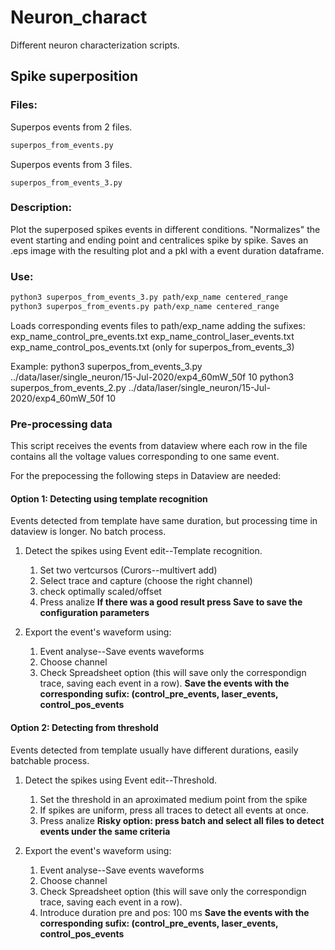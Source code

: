 # Neuron_charact

Different neuron characterization scripts.

## Spike superposition
### Files:
Superpos events from 2 files.
```bash
superpos_from_events.py 
``` 
Superpos events from 3 files.
```
superpos_from_events_3.py
```

### Description:
Plot the superposed spikes events in different conditions. 
"Normalizes" the event starting and ending point and centralices spike by spike.
Saves an .eps image with the resulting plot and a pkl with a event duration dataframe.

### Use:
```bash
python3 superpos_from_events_3.py path/exp_name centered_range
python3 superpos_from_events.py path/exp_name centered_range
```

Loads corresponding events files to path/exp_name adding the sufixes:
	exp_name_control_pre_events.txt
	exp_name_control_laser_events.txt
	exp_name_control_pos_events.txt (only for superpos_from_events_3)

Example:
	python3 superpos_from_events_3.py ../data/laser/single_neuron/15-Jul-2020/exp4_60mW_50f 10
	python3 superpos_from_events_2.py ../data/laser/single_neuron/15-Jul-2020/exp4_60mW_50f 10

### Pre-processing data
This script receives the events from dataview where each row in the file contains all the voltage values corresponding to one same event. 

For the prepocessing the following steps in Dataview are needed:
#### Option 1: Detecting using template recognition
Events detected from template have same duration, but processing time in dataview is longer. No batch process. 

1. Detect the spikes using Event edit--Template recognition.
	1. Set two vertcursos (Curors--multivert add)
	2. Select trace and capture (choose the right channel)
	3. check optimally scaled/offset
	4. Press analize
	**If there was a good result press Save to save the configuration parameters**

2. Export the event's waveform using:
	1. Event analyse--Save events waveforms
	2. Choose channel
	3. Check Spreadsheet option (this will save only the correspondign trace, saving each event in a row).
	**Save the events with the corresponding sufix: (control_pre_events, laser_events, control_pos_events**

#### Option 2: Detecting from threshold
Events detected from template usually have different durations, easily batchable process. 

1. Detect the spikes using Event edit--Threshold.
	1. Set the threshold in an aproximated medium point from the spike
	2. If spikes are uniform, press all traces to detect all events at once. 
	4. Press analize
	**Risky option: press batch and select all files to detect events under the same criteria**

2. Export the event's waveform using:
	1. Event analyse--Save events waveforms
	2. Choose channel
	3. Check Spreadsheet option (this will save only the correspondign trace, saving each event in a row).
	4. Introduce duration pre and pos: 100 ms
	**Save the events with the corresponding sufix: (control_pre_events, laser_events, control_pos_events**




